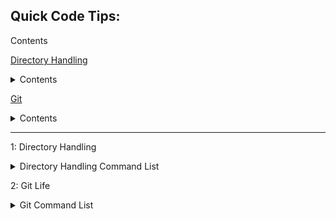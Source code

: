 
## Quick Code Tips:
Contents

[Directory Handling](#dir_han)
<Details>
<summary>Contents</summary>

1. [To change to a directory](#dir_han_1)

2. [To change into a nested directory](#dir_han_2)

3. [To go to the root system folder](#dir_han_3)

4. [To see what directories you have](#dir_han_4)

5. [To see your current Directory](#dir_han_5)

6. [To create a Directory](#dir_han_6)

7. [To create a File](#dir_han_7)

8. [To move a file to a Directory](#dir_han_8)

9. [To copy file](#dir_han_9)

10. [(Cut: a)To cut and delete file (Renames to target)](#dir_han_10)

11. [(Cut: b) To cut file and delete file (Renames to target)](#dir_han_11)
∂∂
</Details>

[Git](#git)

<Details>
<summary>Contents</summary>

1.[To create a repository](#git_1)

2.[To use an empty repository](#git_2)

3.[To use an existing repository on local machine](#git_3)

4.[To update local copy with new commits and data from Repository](#git_4)

5.[To update local copy with new commits](#git_5)

6.[To push current local copy to Repository](#git_6)

7.[How to create a branch and How to switch a branch](#git_7)

8.[To merge branches](#git_8)

9.[To delete a remote branch and a local branch](#git_9)

</Details>

----

<a name="dir_han">1</a>: Directory Handling
<Details>
<summary> Directory Handling Command List </summary>



<a name="dir_han__1">1.</a> In order to change to that directory:

```zsh
    cd ./directory_name/
```

<a name="dir_han__2">2.</a> In order to change into a nested directory:

```zsh
    cd ./directory1_name/directory1_name
```

<a name="dir_han__3">3.</a> In order to go to the root System folder:

```zsh
    cd ~
```

<a name="dir_han__4">4.</a> In order to see what directories you have:

```zsh
    ls
```

<a name="dir_han__5">5.</a> In order to see your current Directory:

```zsh
    pwd
```

<a name="dir_han__6">6.</a> In order to create a Directory:

```zsh
    mkdir Folder_Name
```

<a name="dir_han__7">7.</a> In order to create a File:

```zsh
    touch file_name.fileType
```

<a name="dir_han__8">8.</a> In order to move a file to a Directory:

```zsh
    mv file_name Directory_Name

    (If a !!folder!! doesn't exist, file is recreated with Directory_Name value!!)
```

<a name="dir_han__9">9.</a> In order to copy file:

```zsh
    cp file_to_copy target_file

    (If a file doesn't exist one is created)
```

<a name="dir_han__10">10.</a> (Cut: a) In order to rename and delete file (Renames to target):

```zsh
    cp file_to_cut target_file && rm file_to_cut

    (If a file doesn't exist one is created)
```

<a name="dir_han__11">11.</a> (Cut: b) In order to cut file and delete file (Renames to target):

```zsh
    mv file_to_copy target

    (If a !!folder!! doesn't exist a file is created)
```

</Details>

<a name="git">2</a>: Git Life
<Details>
<summary> Git Command List </summary>

<a name="git_o">1.</a> To create a repository

    1. Go to https://github.com/new

    2. Type in repository name, and a description

    3. Ignore gitignore

    4. Ignore License (or use MIT)

    5. Hit "Create Repository"

----

<a name="git_2">2.</a> To use an empty repository

*If you have not created a folder, create one.*

1. In your terminal cd into the folder you're using and type:

```zsh
         git init
```

2. Add the repository to the .git:

```zsh
        git remote add origin git@github.com:admin/git_link.git
```

----

<a name="git_3">3.</a> To use an existing repository on local machine

1. Go to repository link and click -- **Fork** --

2. Clone repository to machine in Current Folder

```zsh
    git clone git@github.com:admin/git_link.git
```

----

<a name="git_4">4.</a> To update local copy with new commits and data from Repository

```zsh
    git pull git@github.com:admin/git_link.git
```

----

<a name="git_5">5.</a> To update local copy with new commits

```zsh
    git fetch git@github.com:admin/git_link.git
```

----

<a name="git_6">6.</a> To push current local copy to Repository

Stage All Files (Including new files)

1. Add all files ( **.** is a wildcard)

```zsh
    git add .
```

2. Commit files (Quotes can contain anything)

```zsh
         git commit -m "Test Commit"
```

OR Stage All Files (Not including new files)

1. Automattically stage files that have been modified

```zsh
         git commit -a -m "Test Commit"
```

Push files

1. Push files to repositiory

```zsh
        git push -u origin branch_name
```

----

<a name="git_7">7.</a> How to create a branch and How to switch a branch

1. Create a Branch

    ``` git branch branch_name ```

2. Switch to a Branch

    ``` git checkout branch_name ```

----

<a name="git_8">8.</a> To merge branches

1. Check what branch you're on

2. Switch to the branch you want to merge into.

```zsh
        If you want to take branch_B and merge it into branch_A:

        You need to:
        git checkout branch_A
```

3. Merge branches

```zsh
        git merge branch_B
```

----

<a name="git_9">9.</a> To delete a remote branch and a local branch

Remote Branch

``` zsh
    git branch -d branch_name
 ```

Local branch

```zsh
    git branch -D branch_name
```

</Details>

<!-- <a name="myfootnote1">1</a>: Ruby Enumerators
<Details>
<summary> Directory Handling List </summary>
</Details> -->
